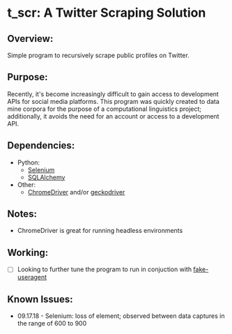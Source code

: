 # t_scr: A Twitter Scraping Solution

## Overview:
Simple program to recursively scrape public profiles on Twitter.

## Purpose:
Recently, it's become increasingly difficult to gain access to development APIs for social media platforms.  This program was quickly created to data mine corpora for the purpose of a computational linguistics project; additionally, it avoids the need for an account or access to a development API.

## Dependencies:
* Python:
  * [Selenium](https://selenium-python.readthedocs.io)
  * [SQLAlchemy](http://www.sqlalchemy.org)
* Other:
  * [ChromeDriver](https://sites.google.com/a/chromium.org/chromedriver/) and/or [geckodriver](https://github.com/mozilla/geckodriver/releases)

## Notes:
* ChromeDriver is great for running headless environments

## Working:
* [ ] Looking to further tune the program to run in conjuction with [fake-useragent](https://github.com/hellysmile/fake-useragent)

## Known Issues:
* 09.17.18 - Selenium: loss of element; observed between data captures in the range of 600 to 900
